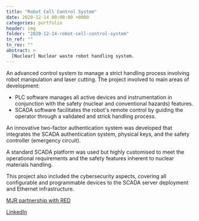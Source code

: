 ```yaml
---
title: "Robot Cell Control System"
date: 2020-12-14 00:00:00 +0000
categories: portfolio
header: img
folder: "2020-12-14-robot-cell-control-system"
tn_ref: ""
tn_rev: ""
abstract: >
  [Nuclear] Nuclear waste robot handling system.
---
```


An advanced control system to manage a strict handling process involving robot manipulation and laser cutting.
The project involved to main areas of development:

- PLC software manages all active devices and instrumentation in conjunction with the safety (nuclear and conventional hazards)  features.
- SCADA software facilitates the robot's remote control by guiding the operator through a validated and strick handling process.

An innovative two-factor authentication system was developed that integrates the SCADA authentication system, physical keys, and the safety controller (emergency circuit).

A standard SCADA platform was used but highly customised to meet the operational requirements and the safety features inherent to nuclear materials handling.

This project also included the cybersecurity aspects, covering all configurable and programmable devices to the SCADA server deployment and Ethernet infrastructure.

<a href="https://www.redengineers.co.uk/news/" target="_blank">MJR partnership with RED</a>

<a href="https://www.linkedin.com/posts/red-engineering08_bestwithsound-saferquickerbetter-activity-6770981735615356928-LjEX" target="_blank">LinkedIn</a>

